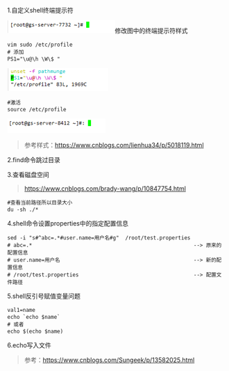 1.自定义shell终端提示符

![image-20210324110537531](常见命令与设置图片/image-20210324110537531.png)修改图中的终端提示符样式

```shell
vim sudo /etc/profile
# 添加
PS1="\u@\h \W\$ "
```

![image-20210324110815635](常见命令与设置图片/image-20210324110815635.png)

```shell
#激活
source /etc/profile
```

![image-20210324141736701](常见命令与设置图片/image-20210324141736701.png)

> 参考样式：https://www.cnblogs.com/lienhua34/p/5018119.html

2.find命令跳过目录

3.查看磁盘空间

> https://www.cnblogs.com/brady-wang/p/10847754.html

```shell
#查看当前路径所以目录大小
du -sh ./*
```

4.shell命令设置properties中的指定配置信息

```shell
sed -i "s#^abc=.*#user.name=用户名#g"  /root/test.properties
# abc=.*  													-->	原来的配置信息
# user.name=用户名											  --> 新的配置信息
# /root/test.properties										-->	配置文件路径
```

5.shell反引号赋值变量问题

```shell
val1=name
echo `echo $name`
# 或者
echo $(echo $name)
```

6.echo写入文件

> 参考：https://www.cnblogs.com/Sungeek/p/13582025.html

